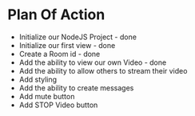 # Plan Of Action

- Initialize our NodeJS Project - done
- Initialize our first view - done
- Create a Room id - done
- Add the ability to view our own Video - done
- Add the ability to allow others to stream their video
- Add styling
- Add the ability to create messages
- Add mute button
- Add STOP Video button
